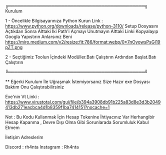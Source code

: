 
╔════════════════════════════════════════════╗
                  Kurulum

1 - Öncelikle Bilgisayarınıza Python Kurun
Link : https://www.python.org/downloads/release/python-3110/
Setup Dosyasını Açtıkdan Sonra Alttaki İki Path'i Açmayı Unutmayın Alttaki Linki Kopyalayıp Googla Yapıstırın Anlarsınız Beni
https://miro.medium.com/v2/resize:fit:786/format:webp/0*7nOyowsPsGI19pZT.png

2 - Seçtiğimiz Toolun İçindeki Modüller.Batı Çalıştırın Ardından Başlat.Batı Çalıştırın

╚════════════════════════════════════════════╝

** Eğerki Kurulum İle Uğraşmak İstemiyorsanız Size Hazır exe Dosyası Baktım Onu Çalıştırabilirsiniz

Exe'nin Vt
Linki : https://www.virustotal.com/gui/file/b394a3908db91b225a83d8e3d3b2049413db271eacbca4d1b8359f1ba7414151?nocache=1

Not :  Bu Kodu Kullanmak İçin Hesap Tokenine İhtiyacınız Var Herhangibir Hesap Kapanma , Devre Dışı Olma Gibi Sorunlarada Sorumluluk Kabul Etmem

İletişim Adreslerim

Discord : rh4nta
Instagram : Rh4nta
